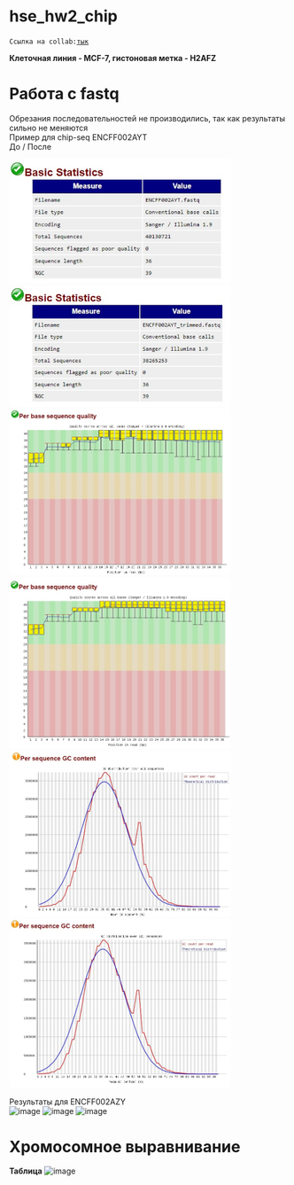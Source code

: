 # hse_hw2_chip

`Ссылка на collab:`[`тык`](https://colab.research.google.com/drive/15yqaeBRjJE4pPHaeUDoNF7mg2k2FfBWe?usp=sharing)  

**Клеточная линия - MCF-7, гистоновая метка - H2AFZ**  
# Работа с fastq
Обрезания последовательностей не производились, так как результаты сильно не меняются  
Пример для chip-seq ENCFF002AYT  
До  / После

<p float="left">
  <img src="/comparison/not_trimmed_1.jpg" width="400" />
  <img src="/comparison/trimmed_1.jpg" width="400" />
  <img src="/comparison/not_trimmed_2.jpg" width="400" />
  <img src="/comparison/trimmed_2.jpg" width="400" />
  <img src="/comparison/not_trimmed_3.jpg" width="400" />
  <img src="/comparison/trimmed_3.jpg" width="400" />
</p>  

Результаты для ENCFF002AZY  
![image](https://user-images.githubusercontent.com/49417479/156275041-ee9093d0-106d-4629-8beb-573d4efb72c2.png)
![image](https://user-images.githubusercontent.com/49417479/156275060-28e5f382-45bb-4496-a904-52b5392c3f85.png)
![image](https://user-images.githubusercontent.com/49417479/156275073-ad0c5de8-dbba-449f-88c5-7a68ad5094e2.png)

# Хромосомное выравнивание
**Таблица** 
![image](https://user-images.githubusercontent.com/49417479/156275307-0756d6b2-5805-46d2-b930-16a7547cc4a3.png)





